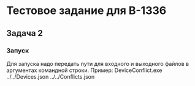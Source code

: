 # Тестовое задание для В-1336

## Задача 2
### Запуск
Для запуска надо передать пути для входного и выходного файлов в аргументах командной строки.
Пример: DeviceConflict.exe ../../Devices.json ../../Conflicts.json
